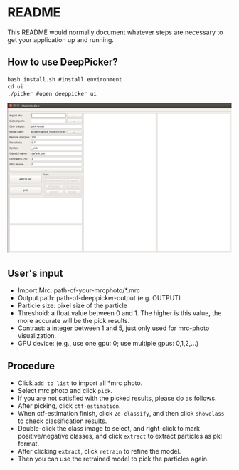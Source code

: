 # README #

This README would normally document whatever steps are necessary to get your application up and running.

## How to use DeepPicker? ##
```
bash install.sh #install environment
cd ui
./picker #open deeppicker ui
```

![](fig/dp.png)

## User's input ##
* Import Mrc: path-of-your-mrcphoto/\*.mrc
* Output path: path-of-deeppicker-output (e.g. OUTPUT)
* Particle size: pixel size of the particle
* Threshold: a float value between 0 and 1. The higher is this value, the more accurate will be the pick results.
* Contrast: a integer between 1 and 5, just only used for mrc-photo visualization.
* GPU device: (e.g., use one gpu: 0; use multiple gpus: 0,1,2,...)

## Procedure ##
* Click `add to list` to import all \*mrc photo.
* Select mrc photo and click `pick`.
* If you are not satisfied with the picked results, please do as follows.
* After picking, click `ctf-estimation`.
* When ctf-estimation finish, click `2d-classify`, and then click `showclass` to check classification results.
* Double-click the class image to select, and right-click to mark positive/negative classes, and click `extract` to extract particles as pkl format.
* After clicking `extract`, click `retrain` to refine the model.
* Then you can use the retrained model to pick the particles again.